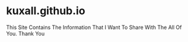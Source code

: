 # kuxall.github.io

This Site Contains The Information That I Want To Share With The All Of You.
Thank You